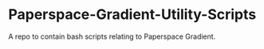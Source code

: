 # Paperspace-Gradient-Utility-Scripts
A repo to contain bash scripts relating to Paperspace Gradient.
